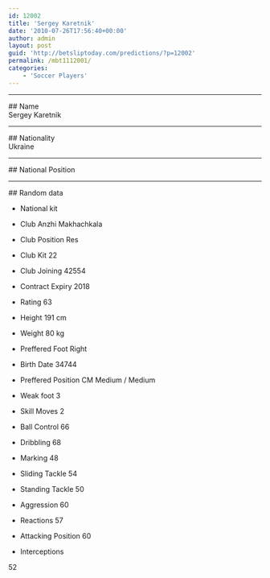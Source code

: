 ```yaml
---
id: 12002
title: 'Sergey Karetnik'
date: '2010-07-26T17:56:40+00:00'
author: admin
layout: post
guid: 'http://betsliptoday.com/predictions/?p=12002'
permalink: /mbt1112001/
categories:
    - 'Soccer Players'
---
```


- - - - - -

\## Name  
 Sergey Karetnik

- - - - - -

\## Nationality  
 Ukraine

- - - - - -

\## National Position

- - - - - -

\## Random data

- National kit
- Club
 Anzhi Makhachkala

- Club Position
 Res

- Club Kit
 22

- Club Joining
 42554

- Contract Expiry
 2018

- Rating
 63

- Height
 191 cm

- Weight
 80 kg

- Preffered Foot
 Right

- Birth Date
 34744

- Preffered Position
 CM Medium / Medium

- Weak foot
 3

- Skill Moves
 2

- Ball Control
 66

- Dribbling
 68

- Marking
 48

- Sliding Tackle
 54

- Standing Tackle
 50

- Aggression
 60

- Reactions
 57

- Attacking Position
 60

- Interceptions

 52